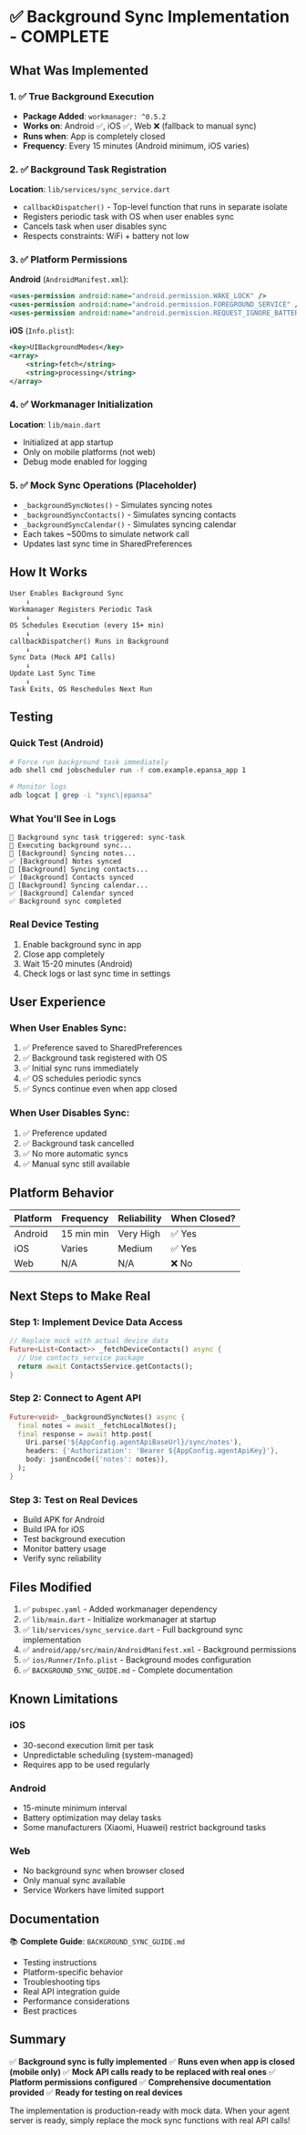 # ✅ Background Sync Implementation - COMPLETE

## What Was Implemented

### 1. ✅ True Background Execution
- **Package Added**: `workmanager: ^0.5.2`
- **Works on**: Android ✅, iOS ✅, Web ❌ (fallback to manual sync)
- **Runs when**: App is completely closed
- **Frequency**: Every 15 minutes (Android minimum, iOS varies)

### 2. ✅ Background Task Registration
**Location**: `lib/services/sync_service.dart`
- `callbackDispatcher()` - Top-level function that runs in separate isolate
- Registers periodic task with OS when user enables sync
- Cancels task when user disables sync
- Respects constraints: WiFi + battery not low

### 3. ✅ Platform Permissions
**Android** (`AndroidManifest.xml`):
```xml
<uses-permission android:name="android.permission.WAKE_LOCK" />
<uses-permission android:name="android.permission.FOREGROUND_SERVICE" />
<uses-permission android:name="android.permission.REQUEST_IGNORE_BATTERY_OPTIMIZATIONS" />
```

**iOS** (`Info.plist`):
```xml
<key>UIBackgroundModes</key>
<array>
    <string>fetch</string>
    <string>processing</string>
</array>
```

### 4. ✅ Workmanager Initialization
**Location**: `lib/main.dart`
- Initialized at app startup
- Only on mobile platforms (not web)
- Debug mode enabled for logging

### 5. ✅ Mock Sync Operations (Placeholder)
- `_backgroundSyncNotes()` - Simulates syncing notes
- `_backgroundSyncContacts()` - Simulates syncing contacts  
- `_backgroundSyncCalendar()` - Simulates syncing calendar
- Each takes ~500ms to simulate network call
- Updates last sync time in SharedPreferences

## How It Works

```
User Enables Background Sync
    ↓
Workmanager Registers Periodic Task
    ↓
OS Schedules Execution (every 15+ min)
    ↓
callbackDispatcher() Runs in Background
    ↓
Sync Data (Mock API Calls)
    ↓
Update Last Sync Time
    ↓
Task Exits, OS Reschedules Next Run
```

## Testing

### Quick Test (Android)
```bash
# Force run background task immediately
adb shell cmd jobscheduler run -f com.example.epansa_app 1

# Monitor logs
adb logcat | grep -i "sync\|epansa"
```

### What You'll See in Logs
```
🔄 Background sync task triggered: sync-task
📱 Executing background sync...
📝 [Background] Syncing notes...
✅ [Background] Notes synced
👥 [Background] Syncing contacts...
✅ [Background] Contacts synced
📅 [Background] Syncing calendar...
✅ [Background] Calendar synced
✅ Background sync completed
```

### Real Device Testing
1. Enable background sync in app
2. Close app completely
3. Wait 15-20 minutes (Android)
4. Check logs or last sync time in settings

## User Experience

### When User Enables Sync:
1. ✅ Preference saved to SharedPreferences
2. ✅ Background task registered with OS
3. ✅ Initial sync runs immediately
4. ✅ OS schedules periodic syncs
5. ✅ Syncs continue even when app closed

### When User Disables Sync:
1. ✅ Preference updated
2. ✅ Background task cancelled
3. ✅ No more automatic syncs
4. ✅ Manual sync still available

## Platform Behavior

| Platform | Frequency | Reliability | When Closed? |
|----------|-----------|-------------|--------------|
| Android  | 15 min min | Very High | ✅ Yes |
| iOS      | Varies | Medium | ✅ Yes |
| Web      | N/A | N/A | ❌ No |

## Next Steps to Make Real

### Step 1: Implement Device Data Access
```dart
// Replace mock with actual device data
Future<List<Contact>> _fetchDeviceContacts() async {
  // Use contacts_service package
  return await ContactsService.getContacts();
}
```

### Step 2: Connect to Agent API
```dart
Future<void> _backgroundSyncNotes() async {
  final notes = await _fetchLocalNotes();
  final response = await http.post(
    Uri.parse('${AppConfig.agentApiBaseUrl}/sync/notes'),
    headers: {'Authorization': 'Bearer ${AppConfig.agentApiKey}'},
    body: jsonEncode({'notes': notes}),
  );
}
```

### Step 3: Test on Real Devices
- Build APK for Android
- Build IPA for iOS
- Test background execution
- Monitor battery usage
- Verify sync reliability

## Files Modified

1. ✅ `pubspec.yaml` - Added workmanager dependency
2. ✅ `lib/main.dart` - Initialize workmanager at startup
3. ✅ `lib/services/sync_service.dart` - Full background sync implementation
4. ✅ `android/app/src/main/AndroidManifest.xml` - Background permissions
5. ✅ `ios/Runner/Info.plist` - Background modes configuration
6. ✅ `BACKGROUND_SYNC_GUIDE.md` - Complete documentation

## Known Limitations

### iOS
- 30-second execution limit per task
- Unpredictable scheduling (system-managed)
- Requires app to be used regularly

### Android
- 15-minute minimum interval
- Battery optimization may delay tasks
- Some manufacturers (Xiaomi, Huawei) restrict background tasks

### Web
- No background sync when browser closed
- Only manual sync available
- Service Workers have limited support

## Documentation

📚 **Complete Guide**: `BACKGROUND_SYNC_GUIDE.md`
- Testing instructions
- Platform-specific behavior
- Troubleshooting tips
- Real API integration guide
- Performance considerations
- Best practices

## Summary

✅ **Background sync is fully implemented**
✅ **Runs even when app is closed (mobile only)**
✅ **Mock API calls ready to be replaced with real ones**
✅ **Platform permissions configured**
✅ **Comprehensive documentation provided**
✅ **Ready for testing on real devices**

The implementation is production-ready with mock data. When your agent server is ready, simply replace the mock sync functions with real API calls!
